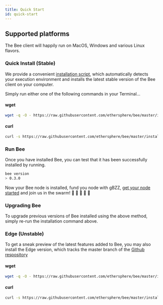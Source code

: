 ```yaml
---
title: Quick Start
id: quick-start
---
```


## Supported platforms

The Bee client will happily run on MacOS, Windows and various Linux flavors.

### Quick Install (Stable)

We provide a convenient [installation script](https://github.com/ethersphere/bee/blob/637b67a8e0a2b15e707f510bb7f49aea4ef6c110/install.sh), which automatically detects your execution environment and installs the latest stable version of the Bee client on your computer.

Simply run either one of the following commands in your Terminal...

#### wget
```sh
wget -q -O - https://raw.githubusercontent.com/ethersphere/bee/master/install.sh | TAG=v0.3.0 bash
```

#### curl
```sh
curl -s https://raw.githubusercontent.com/ethersphere/bee/master/install.sh | TAG=v0.3.0 bash
```

### Run Bee

Once you have installed Bee, you can test that it has been successfully installed by running.

```sh
bee version
> 0.3.0
```

Now your Bee node is installed, fund you node with gBZZ, [get your node started](/docs/getting-started/start-your-node) and join us in the swarm! 🐝 🐝 🐝 🐝 🐝


### Upgrading Bee

To upgrade previous versions of Bee installed using the above method, simply re-run the installation command above.

### Edge (Unstable)

To get a sneak preview of the latest features added to Bee, you may also install the Edge version, which tracks the master branch of the [Github respository](https://github.com/ethersphere/bee)

#### wget
```sh
wget -q -O - https://raw.githubusercontent.com/ethersphere/bee/master/install.sh | bash
```

#### curl
```sh
curl -s https://raw.githubusercontent.com/ethersphere/bee/master/install.sh | bash
```